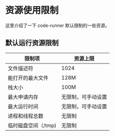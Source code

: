 # 资源使用限制

这里介绍了一下 code-runner 默认限制的一些资源。

## 默认运行资源限制

| 限制项              | 资源上限           |
| ------------------- | ------------------ |
| 文件描述符          | 1024               |
| 能打开的最大文件    | 128M               |
| 栈大小              | 100M               |
| 最大申请内存        | 无限制，可手动设置 |
| 最大运行时间        | 无限制，可手动设置 |
| 进程和线程总数      | 无限制             |
| 临时磁盘空间（/tmp) | 无限制             |
